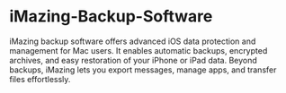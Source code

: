 # iMazing-Backup-Software
iMazing backup software offers advanced iOS data protection and management for Mac users. It enables automatic backups, encrypted archives, and easy restoration of your iPhone or iPad data. Beyond backups, iMazing lets you export messages, manage apps, and transfer files effortlessly. 
